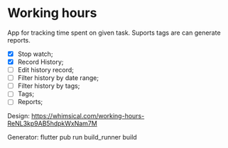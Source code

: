 # Working hours

App for tracking time spent on given task.
Suports tags are can generate reports.

- [X] Stop watch;
- [X] Record History;
- [ ] Edit history record;
- [ ] Filter history by date range;
- [ ] Filter history by tags;
- [ ] Tags;
- [ ] Reports;

Design: https://whimsical.com/working-hours-ReNL3kp9AB5hdpkWxNam7M

Generator: flutter pub run build_runner build